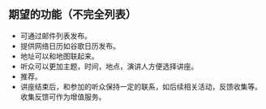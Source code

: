 ## 期望的功能（不完全列表）

-  可通过邮件列表发布。
-  提供网络日历如谷歌日历发布。
-  地址可以和地图联起来。
-  听众可以更加主题，时间，地点，演讲人方便选择讲座。
-  推荐。
-  讲座结束后，和参加的听众保持一定的联系，如后续相关活动，反馈收集等。收集反馈可作为增值服务。